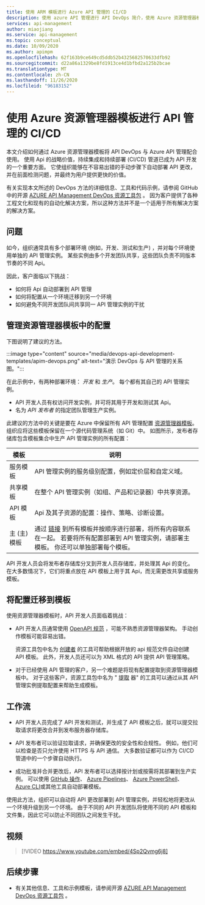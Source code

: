 ```yaml
---
title: 使用 ARM 模板进行 Azure API 管理的 CI/CD
description: 使用 azure API 管理进行 API DevOps 简介，使用 Azure 资源管理器模板在 CI/CD 管道中管理 API 部署
services: api-management
author: miaojiang
ms.service: api-management
ms.topic: conceptual
ms.date: 10/09/2020
ms.author: apimpm
ms.openlocfilehash: 62f163b9ce649cd5ddb52b4325682570633dfb92
ms.sourcegitcommit: d22a86a1329be8fd1913ce4d1bfbd2a125b2bcae
ms.translationtype: MT
ms.contentlocale: zh-CN
ms.lasthandoff: 11/26/2020
ms.locfileid: "96183152"
---
```

# <a name="cicd-for-api-management-using-azure-resource-manager-templates"></a>使用 Azure 资源管理器模板进行 API 管理的 CI/CD

本文介绍如何通过 Azure 资源管理器模板将 API DevOps 与 Azure API 管理配合使用。 使用 Api 的战略价值，持续集成和持续部署 (CI/CD) 管道已成为 API 开发的一个重要方面。 它使组织能够在不容易出错的手动步骤下自动部署 API 更改，并在前面检测问题，并最终为用户提供更快的价值。 

有关实现本文所述的 DevOps 方法的详细信息、工具和代码示例，请参阅 GitHub 中的开源 [AZURE API Management DevOps 资源工具包](https://github.com/Azure/azure-api-management-devops-resource-kit) 。 因为客户提供了各种工程文化和现有的自动化解决方案，所以这种方法并不是一个适用于所有解决方案的解决方案。

## <a name="the-problem"></a>问题

如今，组织通常具有多个部署环境 (例如，开发、测试和生产) ，并对每个环境使用单独的 API 管理实例。 某些实例由多个开发团队共享，这些团队负责不同版本节奏的不同 Api。

因此，客户面临以下挑战：

* 如何将 Api 自动部署到 API 管理
* 如何将配置从一个环境迁移到另一个环境
* 如何避免不同开发团队间共享同一 API 管理实例的干扰

## <a name="manage-configurations-in-resource-manager-templates"></a>管理资源管理器模板中的配置

下图说明了建议的方法。 

:::image type="content" source="media/devops-api-development-templates/apim-devops.png" alt-text="演示 DevOps 与 API 管理的关系图。":::

在此示例中，有两种部署环境： *开发* 和 *生产*。 每个都有其自己的 API 管理实例。 

* API 开发人员有权访问开发实例，并可将其用于开发和测试其 Api。 
* 名为 *API 发布者* 的指定团队管理生产实例。

此建议的方法中的关键是要在 Azure 中保留所有 API 管理配置 [资源管理器模板](../azure-resource-manager/templates/template-syntax.md)。 组织应将这些模板保留在一个源代码管理系统（如 Git）中。 如图所示，发布者存储库包含模板集合中生产 API 管理实例的所有配置：

|模板  |说明  |
|---------|---------|
|服务模板     | API 管理实例的服务级别配置，例如定价层和自定义域。         |
|共享模板     |  在整个 API 管理实例（如组、产品和记录器）中共享资源。    |
|API 模板     |  Api 及其子资源的配置：操作、策略、诊断设置。        |
|主 (主) 模板     |   通过 [链接](../azure-resource-manager/templates/linked-templates.md) 到所有模板并按顺序进行部署，将所有内容联系在一起。 若要将所有配置部署到 API 管理实例，请部署主模板。 你还可以单独部署每个模板。       |

API 开发人员会将发布者存储库分叉到开发人员存储库，并处理其 Api 的变化。 在大多数情况下，它们将重点放在 API 模板上用于其 Api，而无需更改共享或服务模板。

## <a name="migrate-configurations-to-templates"></a>将配置迁移到模板
使用资源管理器模板时，API 开发人员面临着挑战：

* API 开发人员通常使用 [OpenAPI 规范](https://github.com/OAI/OpenAPI-Specification) ，可能不熟悉资源管理器架构。 手动创作模板可能容易出错。 

   资源工具包中名为 [创建者](https://github.com/Azure/azure-api-management-devops-resource-kit/blob/master/src/APIM_ARMTemplate/README.md#Creator) 的工具可帮助根据开放的 api 规范文件自动创建 API 模板。 此外，开发人员还可以为 XML 格式的 API 提供 API 管理策略。 

* 对于已经使用 API 管理的客户，另一个难题是将现有配置提取到资源管理器模板中。 对于这些客户，资源工具包中名为 " [提取](https://github.com/Azure/azure-api-management-devops-resource-kit/blob/master/src/APIM_ARMTemplate/README.md#extractor) 器" 的工具可以通过从其 API 管理实例提取配置来帮助生成模板。  

## <a name="workflow"></a>工作流

* API 开发人员完成了 API 开发和测试，并生成了 API 模板之后，就可以提交拉取请求将更改合并到发布服务器存储库。 

* API 发布者可以验证拉取请求，并确保更改的安全性和合规性。 例如，他们可以检查是否只允许使用 HTTPS 与 API 通信。 大多数验证都可以作为 CI/CD 管道中的一个步骤自动执行。

* 成功批准并合并更改后，API 发布者可以选择按计划或按需将其部署到生产实例。 可以使用 [GitHub 操作](https://github.com/Azure/apimanagement-devops-samples)、 [Azure Pipelines](/azure/devops/pipelines)、 [Azure PowerShell](../azure-resource-manager/templates/deploy-powershell.md)、 [Azure CLI](../azure-resource-manager/templates/deploy-cli.md)或其他工具自动部署模板。


使用此方法，组织可以自动将 API 更改部署到 API 管理实例，并轻松地将更改从一个环境升级到另一个环境。 由于不同的 API 开发团队将使用不同的 API 模板和文件集，因此它可以防止不同团队之间发生干扰。

## <a name="video"></a>视频

> [!VIDEO https://www.youtube.com/embed/4Sp2Qvmg6j8]

## <a name="next-steps"></a>后续步骤

- 有关其他信息、工具和示例模板，请参阅开源 [AZURE API Management DevOps 资源工具包](https://github.com/Azure/azure-api-management-devops-resource-kit) 。